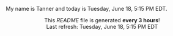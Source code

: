 My name is Tanner and today is Tuesday, June 18, 5:15 PM EDT.

<p align="center">This <i>README</i> file is generated <b>every 3 hours</b>!</br>Last refresh: Tuesday, June 18, 5:15 PM EDT<br /></p>
